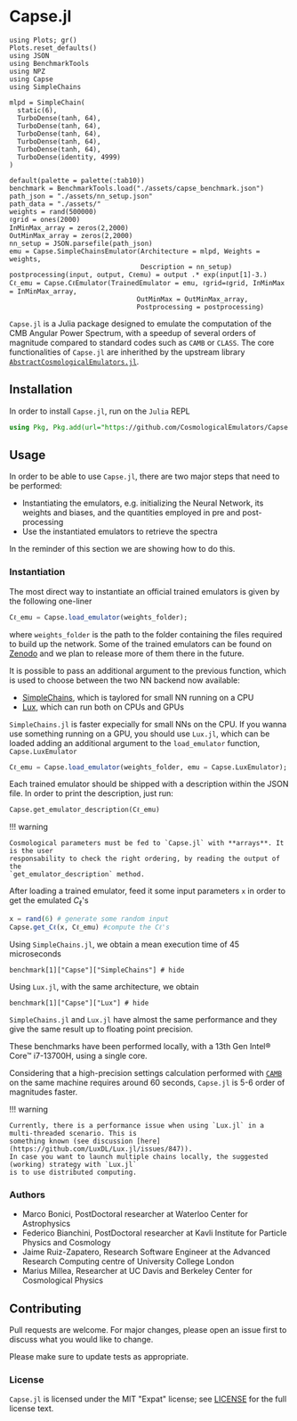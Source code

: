 # Capse.jl

```@setup tutorial
using Plots; gr()
Plots.reset_defaults()
using JSON
using BenchmarkTools
using NPZ
using Capse
using SimpleChains

mlpd = SimpleChain(
  static(6),
  TurboDense(tanh, 64),
  TurboDense(tanh, 64),
  TurboDense(tanh, 64),
  TurboDense(tanh, 64),
  TurboDense(tanh, 64),
  TurboDense(identity, 4999)
)

default(palette = palette(:tab10))
benchmark = BenchmarkTools.load("./assets/capse_benchmark.json")
path_json = "./assets/nn_setup.json"
path_data = "./assets/"
weights = rand(500000)
ℓgrid = ones(2000)
InMinMax_array = zeros(2,2000)
OutMinMax_array = zeros(2,2000)
nn_setup = JSON.parsefile(path_json)
emu = Capse.SimpleChainsEmulator(Architecture = mlpd, Weights = weights,
                                 Description = nn_setup)
postprocessing(input, output, Cℓemu) = output .* exp(input[1]-3.)
Cℓ_emu = Capse.CℓEmulator(TrainedEmulator = emu, ℓgrid=ℓgrid, InMinMax = InMinMax_array,
                                OutMinMax = OutMinMax_array,
                                Postprocessing = postprocessing)
```

`Capse.jl` is a Julia package designed to emulate the computation of the CMB Angular Power Spectrum, with a speedup of several orders of magnitude compared to standard codes such as `CAMB` or `CLASS`. The core functionalities of `Capse.jl` are inherithed by the upstream library [`AbstractCosmologicalEmulators.jl`](https://github.com/CosmologicalEmulators/AbstractCosmologicalEmulators.jl).

## Installation

In order to install  `Capse.jl`, run on the `Julia` REPL

```julia
using Pkg, Pkg.add(url="https://github.com/CosmologicalEmulators/Capse.jl")
```

## Usage

In order to be able to use `Capse.jl`, there are two major steps that need to be performed:

- Instantiating the emulators, e.g. initializing the Neural Network, its weights and biases, and the quantities employed in pre and post-processing
- Use the instantiated emulators to retrieve the spectra

In the reminder of this section we are showing how to do this.

### Instantiation

The most direct way to instantiate an official trained emulators is given by the following one-liner

```julia
Cℓ_emu = Capse.load_emulator(weights_folder);
```

where `weights_folder` is the path to the folder containing the files required to build up the network. Some of the trained emulators can be found on [Zenodo](https://zenodo.org/record/8187935) and we plan to release more of them there in the future.

It is possible to pass an additional argument to the previous function, which is used to choose between the two NN backend now available:

- [SimpleChains](https://github.com/PumasAI/SimpleChains.jl), which is taylored for small NN running on a CPU
- [Lux](https://github.com/LuxDL/Lux.jl), which can run both on CPUs and GPUs

`SimpleChains.jl` is faster expecially for small NNs on the CPU. If you wanna use something running on a GPU, you should use `Lux.jl`, which can be loaded adding an additional argument to the `load_emulator` function, `Capse.LuxEmulator`

```julia
Cℓ_emu = Capse.load_emulator(weights_folder, emu = Capse.LuxEmulator);
```

Each trained emulator should be shipped with a description within the JSON file. In order to print the description, just run:

```@example tutorial
Capse.get_emulator_description(Cℓ_emu)
```

!!! warning

    Cosmological parameters must be fed to `Capse.jl` with **arrays**. It is the user
    responsability to check the right ordering, by reading the output of the
    `get_emulator_description` method.

After loading a trained emulator, feed it some input parameters `x` in order to get the
emulated $C_\ell$'s

```julia
x = rand(6) # generate some random input
Capse.get_Cℓ(x, Cℓ_emu) #compute the Cℓ's
```

Using `SimpleChains.jl`, we obtain a mean execution time of 45 microseconds

```@example tutorial
benchmark[1]["Capse"]["SimpleChains"] # hide
```

Using `Lux.jl`, with the same architecture, we obtain

```@example tutorial
benchmark[1]["Capse"]["Lux"] # hide
```

`SimpleChains.jl` and `Lux.jl` have almost the same performance and they give the same result up to floating point precision.

These benchmarks have been performed locally, with a 13th Gen Intel® Core™ i7-13700H, using a single core.

Considering that a high-precision settings calculation performed with [`CAMB`](https://github.com/cmbant/CAMB) on the same machine requires around 60 seconds, `Capse.jl` is 5-6 order of magnitudes faster.

!!! warning

    Currently, there is a performance issue when using `Lux.jl` in a multi-threaded scenario. This is
    something known (see discussion [here](https://github.com/LuxDL/Lux.jl/issues/847)).
    In case you want to launch multiple chains locally, the suggested (working) strategy with `Lux.jl`
    is to use distributed computing.

### Authors

- Marco Bonici, PostDoctoral researcher at Waterloo Center for Astrophysics
- Federico Bianchini, PostDoctoral researcher at Kavli Institute for Particle Physics and Cosmology
- Jaime Ruiz-Zapatero, Research Software Engineer at the Advanced Research Computing centre of University College London
- Marius Millea, Researcher at UC Davis and Berkeley Center for Cosmological Physics

## Contributing

Pull requests are welcome. For major changes, please open an issue first to discuss what you
would like to change.

Please make sure to update tests as appropriate.

### License

`Capse.jl` is licensed under the MIT "Expat" license; see
[LICENSE](https://github.com/CosmologicalEmulators/Effort.jl/blob/main/LICENSE) for the full
license text.
